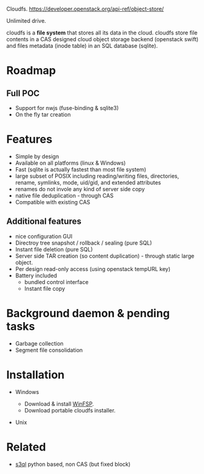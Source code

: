 Cloudfs.
https://developer.openstack.org/api-ref/object-store/

Unlimited drive.

cloudfs is a **file system** that stores all its data in the cloud.
cloudfs store file contents in a CAS designed cloud object storage backend (openstack swift) and files metadata (inode table) in an SQL database (sqlite).





# Roadmap
## Full POC
* Support for nwjs (fuse-binding & sqlite3)
* On the fly tar creation

# Features
* Simple by design
* Available on all platforms (linux & Windows)
* Fast (sqlite is actually fastest than most file system)
* large subset of POSIX including reading/writing files, directories, rename,  symlinks, mode, uid/gid, and extended attributes
* renames do not invole any kind of server side copy
* native file deduplication - through CAS
* Compatible with existing CAS

## Additional features
* nice configuration GUI
* Directroy tree snapshot / rollback / sealing (pure SQL)
* Instant file deletion (pure SQL)
* Server side TAR creation (so content duplication) - through static large object.
* Per design read-only access  (using openstack tempURL key)
* Battery included
  * bundled control interface
  * Instant file copy


# Background daemon & pending tasks
* Garbage collection
* Segment file consolidation

# Installation
* Windows
  * Download & install [WinFSP](http://www.secfs.net/winfsp/).
  * Download portable cloudfs installer.

* Unix


# Related
* [s3ql](https://github.com/s3ql/) python based, non CAS (but fixed block)



